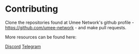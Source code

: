 # Contributing

Clone the repositories found at Umee Network's github profile - https://github.com/umee-network - and make pull requests.

More resources can be found here: 

[Discord](https://discord.com/invite/umee)
[Telegram](https://t.me/umeecrosschain)